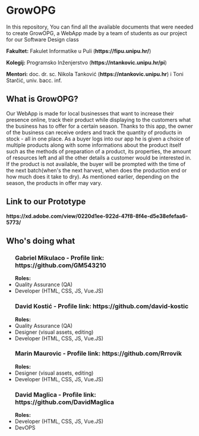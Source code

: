 <h1>GrowOPG</h1>
In this repository, You can find all the available documents that were needed to create GrowOPG, a WebApp made by a team of students as our project for our Software Design class

<p><strong>Fakultet:</strong> Fakulet Informatike u Puli (<strong>https://fipu.unipu.hr/</strong>)</p>
<p><strong>Kolegij:</strong> Programsko Inženjerstvo (<strong>https://ntankovic.unipu.hr/pi</strong>)</p>
<p><strong>Mentori:</strong> doc. dr. sc. Nikola Tanković (<strong>https://ntankovic.unipu.hr</strong>) i Toni Starčić, univ. bacc. inf.</p>

<h2>What is GrowOPG?</h2>
Our WebApp is made for local businesses that want to increase their presence online, track their product while displaying to the customers what the business has to offer for a certain season. Thanks to  this app, the owner of the business can receive orders and track the quantity of products in stock - all in one place. As a buyer logs into our app he is given a choice of multiple products along with some informations about the product itself such as the methods of preparation of a product, its properties, the amount of resources left and all the other details a customer would be interested in. If the product is not available, the buyer will be prompted with the time of the next batch(when's the next harvest, when does the  production end or how much does it take to dry). As mentioned earlier, depending on the season, the products in offer may vary.

<h2>Link to our Prototype</h2>
<strong>https://xd.adobe.com/view/0220d1ee-922d-47f8-8f4e-d5e38efefaa6-5773/</strong>

<h2>Who's doing what</h2>
<ul>
<h3>Gabriel Mikulaco - Profile link: <strong>https://github.com/GM543210</strong></h3>
<strong>Roles: </strong>
   <li>Quality Assurance (QA)</li>
   <li>Developer (HTML, CSS, JS, Vue.JS)</li>

<h3>David Kostić - Profile link: <strong>https://github.com/david-kostic</strong></h3>
<strong>Roles: </strong>
   <li>Quality Assurance (QA)</li>
   <li>Designer (visual assets, editing)</li>
   <li>Developer (HTML, CSS, JS, Vue.JS)</li>

<h3>Marin Maurovic - Profile link: <strong>https://github.com/Rrrovik</strong></h3>
<strong>Roles: </strong>
   <li>Designer (visual assets, editing)</li>
   <li>Developer (HTML, CSS, JS, Vue.JS)</li>

<h3>David Maglica - Profile link: <strong>https://github.com/DavidMaglica</strong></h3>
<strong>Roles: </strong>
  <li>Developer (HTML, CSS, JS, Vue.JS)</li>
  <li>DevOPS</li>
</ul>
